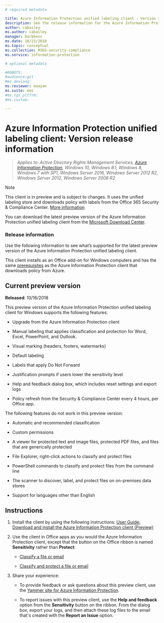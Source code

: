 ```yaml
---
# required metadata

title: Azure Information Protection unified labeling client - Version release information
description: See the release information for the Azure Information Protection unified labeling client for Windows. 
author: cabailey
ms.author: cabailey
manager: barbkess
ms.date: 10/23/2018
ms.topic: conceptual
ms.collection: M365-security-compliance
ms.service: information-protection

# optional metadata

#ROBOTS:
#audience:git
#ms.devlang:
ms.reviewer: maayan
ms.suite: ems
#ms.tgt_pltfrm:
#ms.custom:

---
```


# Azure Information Protection unified labeling client: Version release information

>*Applies to: Active Directory Rights Management Services, [Azure Information Protection](https://azure.microsoft.com/pricing/details/information-protection), Windows 10, Windows 8.1, Windows 8, Windows 7 with SP1, Windows Server 2016, Windows Server 2012 R2, Windows Server 2012, Windows Server 2008 R2*

> [!NOTE]
> This client is in preview and is subject to changes. It uses the unified labeling store and downloads policy with labels from the Office 365 Security & Compliance Center. [More information](/Office365/SecurityCompliance/sensitivity-labels)

You can download the latest preview version of the Azure Information Protection unified labeling client from the [Microsoft Download Center](https://www.microsoft.com/en-us/download/details.aspx?id=57440).

### Release information

Use the following information to see what’s supported for the latest preview version of the Azure Information Protection unified labeling client. 

This client installs as an Office add-on for Windows computers and has the same [prerequisites](../requirements.md) as the Azure Information Protection client that downloads policy from Azure.

## Current preview version

**Released**: 10/16/2018

This preview version of the Azure Information Protection unified labeling client for Windows supports the following features: 

- Upgrade from the Azure Information Protection client

- Manual labeling that applies classification and protection for Word, Excel, PowerPoint, and Outlook.

- Visual marking (headers, footers, watermarks)

- Default labeling 

- Labels that apply Do Not Forward

- Justification prompts if users lower the sensitivity level

- Help and feedback dialog box, which includes reset settings and export logs

- Policy refresh from the Security & Compliance Center every 4 hours, per Office app.

The following features do not work in this preview version:

- Automatic and recommended classification

- Custom permissions

- A viewer for protected text and image files, protected PDF files, and files that are generically protected

- File Explorer, right-click actions to classify and protect files

- PowerShell commands to classify and protect files from the command line

- The scanner to discover, label, and protect files on on-premises data stores

- Support for languages other than English

## Instructions

1. Install the client by using the following instructions: [User Guide: Download and install the Azure Information Protection client (Preview)](install-unifiedlabelingclient-app.md) 

2. Use the client in Office apps as you would the Azure Information Protection client, except that the button on the Office ribbon is named **Sensitivity** rather than **Protect**:
    
    - [Classify a file or email](client-classify.md) 
    
    - [Classify and protect a file or email](client-classify-protect.md)

3. Share your experience: 
    
    - To provide feedback or ask questions about this preview client, use the [Yammer site for Azure Information Protection](https://www.yammer.com/AskIPTeam).
    
    - To report issues with this preview client, use the **Help and feedback** option from the **Sensitivity** button on the ribbon. From the dialog box, export your logs, and then attach these log files to the email that's created with the **Report an Issue** option. 

